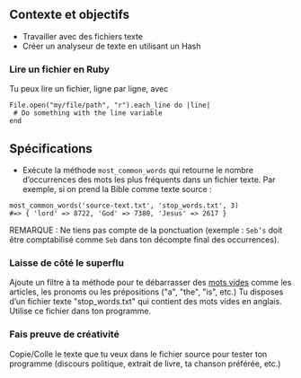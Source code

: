 ## Contexte et objectifs

-   Travailler avec des fichiers texte
-   Créer un analyseur de texte en utilisant un Hash

### Lire un fichier en Ruby

Tu peux lire un fichier, ligne par ligne, avec

``` {.ruby}
File.open("my/file/path", "r").each_line do |line|
 # Do something with the line variable
end
```

## Spécifications

-   Exécute la méthode `most_common_words` qui retourne le nombre d’occurrences des mots les plus fréquents dans un fichier texte. Par exemple, si on prend la Bible comme texte source :

``` {.ruby}
most_common_words('source-text.txt', 'stop_words.txt', 3)
#=> { 'lord' => 8722, 'God' => 7380, 'Jesus' => 2617 }
```

REMARQUE : Ne tiens pas compte de la ponctuation (exemple : `Seb’s` doit être comptabilisé comme `Seb` dans ton décompte final des occurrences).

### Laisse de côté le superflu

Ajoute un filtre à ta méthode pour te débarrasser des [mots vides](http://en.wikipedia.org/wiki/Stop_words) comme les articles, les pronoms ou les prépositions ("a", "the", "is", etc.) Tu disposes d’un fichier texte "stop\_words.txt" qui contient des mots vides en anglais. Utilise ce fichier dans ton programme.

### Fais preuve de créativité

Copie/Colle le texte que tu veux dans le fichier source pour tester ton programme (discours politique, extrait de livre, ta chanson préférée, etc.)
